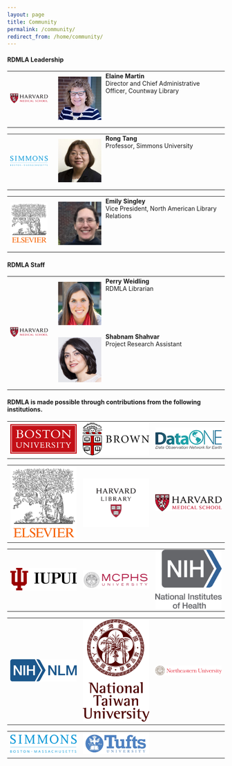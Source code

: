 ```yaml
---
layout: page
title: Community
permalink: /community/
redirect_from: /home/community/
---
```


#### RDMLA Leadership

<table>
  <tr><td rowspan="1" width="20%"><img src="/images/icons_logos/partner_institutions_logos/HMS.png" alt="Harvard Medical School Logo"></td>
    <td><div style="width:100px;float:left;margin:10px"><img src="/images/team-photos/2020-updates/Elaine-Martin.jpg" alt="Elaine Martin Photo"></div><div>     <b>Elaine Martin</b><br> Director and Chief Administrative Officer, Countway Library</div></td></tr>
</table>

<table>
<tr><td rowspan="1" width="20%"><img src="/images/icons_logos/partner_institutions_logos/simmons-college.png" alt="Simmons University Logo"></td>
    <td><div style="width:100px;float:left;margin:10px"><img src="/images/team-photos/2020-updates/Rong-Tang.jpg" alt="Rong Tang Photo"></div><div><b>Rong       Tang</b><br> Professor, Simmons University</div></td></tr>
</table>

<table>
<tr><td rowspan="1" width="20%"><img src="/images/icons_logos/partner_institutions_logos/Elsevier.png" alt="Elsevier Logo"></td>
    <td><div style="width:100px;float:left;margin:10px"><img src="/images/team-photos/2020-updates/EmilySingley_Photo.jpg" alt="Emily Singley Photo"></div><div><b>Emily Singley</b><br> Vice President, North American Library Relations</div></td></tr>
</table>
 
#### RDMLA Staff

<table>
  <tr><td rowspan="2" width="20%"><img src="/images/icons_logos/partner_institutions_logos/HMS.png" alt="Harvard Medical School Logo"></td>
   <td><div style="width:100px;float:left;margin:10px"><img src="/images/team-photos/2020-updates/Perry.png" alt="Perry Weidling Photo"></div><div> <b>Perry Weidling</b><br> RDMLA Librarian</div> 
 </td></tr>
  <tr><td><div style="width:100px;float:left;margin:10px"><img src="/images/team-photos/2020-updates/shabnams.png" alt="Shabnam Shahvar Photo"></div><div> <b>Shabnam Shahvar</b><br> Project Research Assistant</div></td></tr>
</table>


#### RDMLA is made possible through contributions from the following institutions. 

<table>
  <tr><td rowspan="1" width="30%"><img src="/images/icons_logos/partner_institutions_logos/boston-university.png" alt="BU Logo"</td>
    <td rowspan="1" width="30%"><img src="/images/icons_logos/partner_institutions_logos/brown-logo.png" alt="Brown University Logo"></td>
    <td rowspan="1" width="30%"><img src="/images/icons_logos/partner_institutions_logos/dataone.png" alt="DataONE Logo"></td></tr>
</table>

<table>
  <tr><td rowspan="1" width="30%"><img src="/images/icons_logos/partner_institutions_logos/Elsevier.png" alt="Elsevier Logo"></td>
    <td rowspan="1" width="30%"><img src="/images/icons_logos/partner_institutions_logos/harvard-library.png" alt="Harvard Library Logo"></td>
    <td rowspan="1" width="30%"><img src="/images/icons_logos/partner_institutions_logos/HMS.png" alt="Harvard Medical School Logo"></td></tr>
</table>

<table>
  <tr><td rowspan="1" width="30%"><img src="/images/icons_logos/partner_institutions_logos/IUPUI_logo.png" alt="IUPUI Logo"></td>
    <td rowspan="1" width="30%"><img src="/images/icons_logos/partner_institutions_logos/MCPHS.png" alt="MCPHS University Logo"></td>
    <td rowspan="1" width="30%"><img src="/images/icons_logos/partner_institutions_logos/NIH_logo.png" alt="National Institutes of Health Logo"></td></tr>
</table>

<table>
  <tr><td rowspan="1" width="30%"><img src="/images/icons_logos/partner_institutions_logos/NIH_NLM_logo.png" alt="National Library of Medicine Logo"></td>
    <td rowspan="1" width="30%"><img src="/images/icons_logos/partner_institutions_logos/ntu-logo.png" alt="NTU Logo"></td>
    <td rowspan="1" width="30%"><img src="/images/icons_logos/partner_institutions_logos/neulogo.png" alt="Northeastern University Logo"></td></tr>
</table>

<table>
  <tr><td rowspan="1" width="30%"><img src="/images/icons_logos/partner_institutions_logos/simmons-college.png" alt="Simmons University Logo"></td>
    <td rowspan="1" width="30%"><img src="/images/icons_logos/partner_institutions_logos/Tufts-University.jpg" alt="Tufts University Logo"></td>
    <td rowspan="1" width="30%"></td></tr>
</table>
